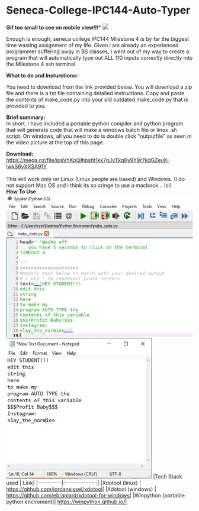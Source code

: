 # Seneca-College-IPC144-Auto-Typer
**Gif too small to see on mobile view!!!***
![](https://github.com/RetributionByRevenue/Seneca-College-IPC144-Auto-Typer/blob/master/test2.gif?raw=true)

Enough is enough, seneca college IPC144 Milestone 4 is by far the biggest time wasting assignment of my life.
Given i am already an experienced programmer suffering away in BS classes, i went out of my way to create a program that will automatically type out ALL 110 inputs correctly directly into the Milestone 4 ssh terminal. 

**What to do and Insturctions:**


You need to download from the link provided below. You will download a zip file and there is a txt file containing detailed instructions. Copy and paste the contents of make_code.py into your old outdated make_code.py that is provided to you.

**Brief summary:**<br>
In short, i have included a portable python compiler and python program that will generate code that will make a windows batch file or linux .sh script.  On windows, all you need to do is double click "outputfile" as seen in the video picture at the top of this page.


**Download:** 
https://mega.nz/file/ipsVhKpQ#ipsht1kk7gJyTkq6y9Y9r7kdGZeuK-lwkS6yXXSA91Y
<br><br>
This will work only on Linux (Linux people are based) and Windows. (I do not support Mac OS and i think its so cringe to use a macbook... lol)
<br>**How To Use**<br>
![](https://github.com/RetributionByRevenue/Seneca-College-IPC144-Auto-Typer/blob/master/demo1.JPG?raw=true)<br>
![](https://github.com/RetributionByRevenue/Seneca-College-IPC144-Auto-Typer/blob/master/demo2.JPG?raw=true)
|Tech Stack used | Link|
|----------|:-------------:|
|Xdotool (linux) | https://github.com/jordansissel/xdotool|
|Xdotool (windows) | https://github.com/ebranlard/xdotool-for-windows|
|Winpython (portable python enciroment)| https://winpython.github.io/|
